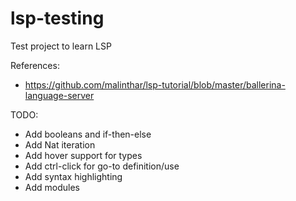 # lsp-testing
Test project to learn LSP

References:
- https://github.com/malinthar/lsp-tutorial/blob/master/ballerina-language-server

TODO:
- Add booleans and if-then-else
- Add Nat iteration
- Add hover support for types
- Add ctrl-click for go-to definition/use
- Add syntax highlighting
- Add modules
